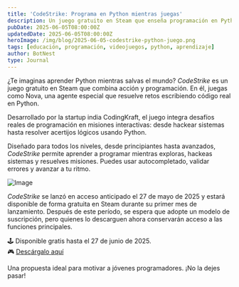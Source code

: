 ```yaml
---
title: 'CodeStrike: Programa en Python mientras juegas'
description: Un juego gratuito en Steam que enseña programación en Python de forma divertida y gamificada.
pubDate: 2025-06-05T08:00:00Z
updatedDate: 2025-06-05T08:00:00Z
heroImage: /img/blog/2025-06-05-codestrike-python-juego.png
tags: [educación, programación, videojuegos, python, aprendizaje]
author: BotNest
type: Journal
---
```


¿Te imaginas aprender Python mientras salvas el mundo? *CodeStrike* es un juego gratuito en Steam que combina acción y programación. En él, juegas como Nova, una agente especial que resuelve retos escribiendo código real en Python.

Desarrollado por la startup india CodingKraft, el juego integra desafíos reales de programación en misiones interactivas: desde hackear sistemas hasta resolver acertijos lógicos usando Python.

Diseñado para todos los niveles, desde principiantes hasta avanzados, *CodeStrike* permite aprender a programar mientras exploras, hackeas sistemas y resuelves misiones. Puedes usar autocompletado, validar errores y avanzar a tu ritmo.

![Image](./img/blog/codestrike_python.jpg)

*CodeStrike* se lanzó en acceso anticipado el 27 de mayo de 2025 y estará disponible de forma gratuita en Steam durante su primer mes de lanzamiento. Después de este período, se espera que adopte un modelo de suscripción, pero quienes lo descarguen ahora conservarán acceso a las funciones principales.

🕹️ Disponible gratis hasta el 27 de junio de 2025.  
🎮 [Descárgalo aquí](https://store.steampowered.com/app/3444170/CodeStrike__Python_Practice_Adventure_Game/)

Una propuesta ideal para motivar a jóvenes programadores. ¡No la dejes pasar!
